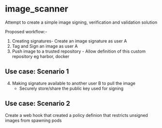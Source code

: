 # image_scanner
Attempt to create a simple image signing, verification and validation solution 

Proposed workflow:- 
1. Creating signatures- Create an image signature as user A
2. Tag and Sign an image as user A
3. Push image to a trusted repository - Allow definition of this custom repository eg harbor, docker
## Use case: Scenario 1
4. Making signature available to another user B to pull the image
   - Securely store/share the public key used for signing 
## Use case: Scenario 2 
   Create a web hook that created a policy definion that restricts unsigned images from spawning pods
